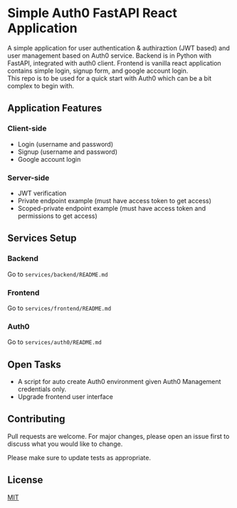 # Simple Auth0 FastAPI React Application

A simple application for user authentication & authiraztion (JWT based) and user management based on Auth0 service. Backend is in Python with FastAPI, integrated with auth0 client. Frontend is vanilla react application contains simple login, signup form, and google account login.
</br>
This repo is to be used for a quick start with Auth0 which can be a bit complex to begin with.

## Application Features
### Client-side
- Login (username and password)
- Signup (username and password)
- Google account login

### Server-side
- JWT verification
- Private endpoint example (must have access token to get access)
- Scoped-private endpoint example (must have access token and permissions to get access)

## Services Setup
### Backend
Go to `services/backend/README.md`

### Frontend
Go to `services/frontend/README.md`

### Auth0
Go to `services/auth0/README.md`

## Open Tasks
- A script for auto create Auth0 environment given Auth0 Management credentials only. 
- Upgrade frontend user interface

## Contributing

Pull requests are welcome. For major changes, please open an issue first
to discuss what you would like to change.

Please make sure to update tests as appropriate.

## License

[MIT](https://choosealicense.com/licenses/mit/)
